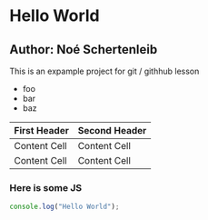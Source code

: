 # Hello World
## Author: Noé Schertenleib

This is an expample project for git / githhub lesson

- foo
- bar
- baz

| First Header  | Second Header |
| ------------- | ------------- |
| Content Cell  | Content Cell  |
| Content Cell  | Content Cell  |

### Here is some JS

```js
console.log("Hello World");
```

